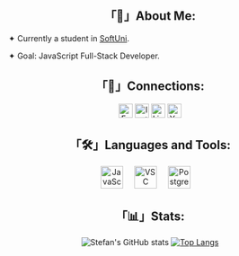 <!--<h1 align="center">Hello, I'm Zlatomir Peshev!</h1>-->

<h2 align="center">「📝」About Me:</h2>

<p align="left">✦ Currently a student in <a href='https://softuni.bg'>SoftUni</a>.</p>
<p align="left">✦ Goal: JavaScript Full-Stack Developer.</p>

<h2 align="center">「🔗」Connections:</h2>

<div align="center">
<div id="badges">
    <a href="https://www.facebook.com/zamscript"><img src="https://img.shields.io/badge/Facebook-black?style=for-the-badge&logo=facebook&logoColor=blue" height='25' alt="Facebook Badge"/></a>
    <a href="https://www.instagram.com/zamscript/"><img src="https://img.shields.io/badge/Instagram-black?style=for-the-badge&logo=instagram&logoColor=yellow" height='25' alt="Instagram Badge"/></a>
    <a href="#"><img src="https://img.shields.io/badge/Linkedin-black?style=for-the-badge&logo=linkedin&logoColor=blue" height='25' alt="LinkedIn Badge"/></a>
    <a href="#"><img src="https://img.shields.io/badge/YouTube-black?style=for-the-badge&logo=youtube&logoColor=red" height='25' alt="Youtube Badge"/></a>
</div>
  </div>

<h2 align="center">「🛠」Languages and Tools:</h2>

<div align="center">
  <img src="https://cdn.jsdelivr.net/gh/devicons/devicon/icons/javascript/javascript-original.svg" height="40" alt="JavaScript Logo"  />
  <img width="12" />
  <img src="https://cdn.jsdelivr.net/gh/devicons/devicon/icons/vscode/vscode-original.svg" height="40" alt="VSC Logo"  />
  <img width="12" />
  <img src="https://cdn.jsdelivr.net/gh/devicons/devicon/icons/postgresql/postgresql-original.svg" height="40" alt="PostgreSQL Logo"  />
  <img width="12" />
</div>

<h2 align="center">「📊」Stats:</h2>

<div align="center">
  
![Stefan's GitHub stats](https://github-readme-stats.vercel.app/api?username=zamscript&show_icons=true&theme=transparent&border_color=00000000) [![Top Langs](hhttps://github-readme-stats.vercel.app/api/top-langs/?username=zamscript&theme=transparent&border_color=00000000)](https://github.com/zamscript/github-readme-stats)
</div>
